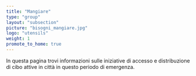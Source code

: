 ```yaml
---
title: "Mangiare"
type: "group"
layout: "subsection"
picture: "bisogni_mangiare.jpg"
logo: "utensils"
weight: 1
promote_to_home: true
---
```


In questa pagina trovi informazioni sulle iniziative di accesso e distribuzione di cibo attive in città in questo periodo di emergenza.